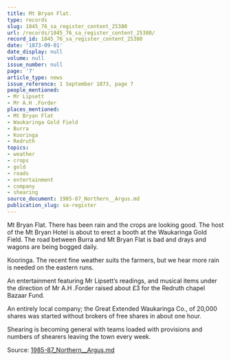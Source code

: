 ```yaml
---
title: Mt Bryan Flat.
type: records
slug: 1845_76_sa_register_content_25380
url: /records/1845_76_sa_register_content_25380/
record_id: 1845_76_sa_register_content_25380
date: '1873-09-01'
date_display: null
volume: null
issue_number: null
page: '7'
article_type: news
issue_reference: 1 September 1873, page 7
people_mentioned:
- Mr Lipsett
- Mr A.H .Forder
places_mentioned:
- Mt Bryan Flat
- Waukaringa Gold Field
- Burra
- Kooringa
- Redruth
topics:
- weather
- crops
- gold
- roads
- entertainment
- company
- shearing
source_document: 1985-87_Northern__Argus.md
publication_slug: sa-register
---
```


Mt Bryan Flat.  There has been rain and the crops are looking good.  The host of the Mt Bryan Hotel is about to erect a booth at the Waukaringa Gold Field.  The road between Burra and Mt Bryan Flat is bad and drays and wagons are being bogged daily.

Kooringa.  The recent fine weather suits the farmers, but we hear more rain is needed on the eastern runs.

An entertainment featuring Mr Lipsett’s readings, and musical items under the direction of Mr A.H .Forder raised about £3 for the Redruth chapel Bazaar Fund.

An entirely local company; the Great Extended Waukaringa Co., of 20,000 shares was started without brokers of free shares in about one hour.

Shearing is becoming general with teams loaded with provisions and numbers of shearers leaving the town every week.

Source: [1985-87_Northern__Argus.md](/downloads/markdown/1985-87_Northern__Argus.md)

